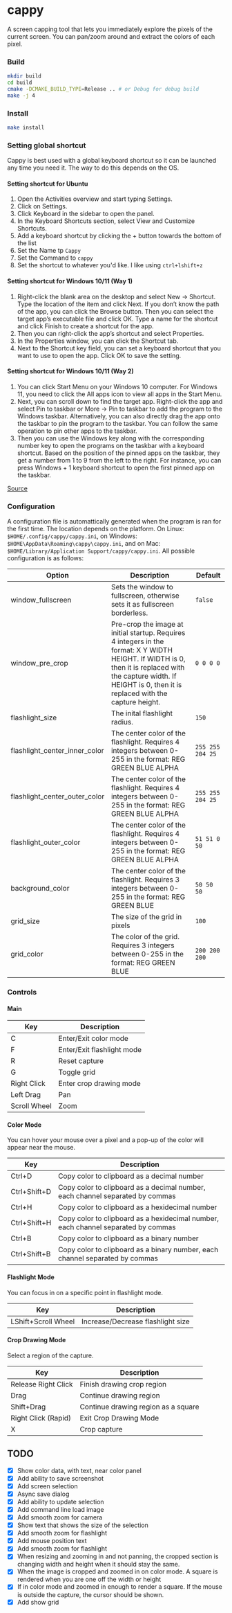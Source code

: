 # cappy

A screen capping tool that lets you immediately explore the pixels of the current screen. You can pan/zoom around and extract the colors of each pixel.

### Build
``` bash
mkdir build
cd build
cmake -DCMAKE_BUILD_TYPE=Release .. # or Debug for debug build
make -j 4
```

### Install
``` bash
make install
```

### Setting global shortcut
Cappy is best used with a global keyboard shortcut so it can be launched any time you need it.
The way to do this depends on the OS.

#### Setting shortcut for Ubuntu
1. Open the Activities overview and start typing Settings.
2. Click on Settings.
3. Click Keyboard in the sidebar to open the panel.
4. In the Keyboard Shortcuts section, select View and Customize Shortcuts.
5. Add a keyboard shortcut by clicking the + button towards the bottom of the list
6. Set the Name tp ```Cappy```
7. Set the Command to ```cappy```
8. Set the shortcut to whatever you'd like. I like using ```ctrl+lshift+z```


#### Setting shortcut for Windows 10/11 (Way 1)
1. Right-click the blank area on the desktop and select New -> Shortcut. Type the location of the item and click Next. If you don’t know the path of the app, you can click the Browse button. Then you can select the target app’s executable file and click OK. Type a name for the shortcut and click Finish to create a shortcut for the app.
2. Then you can right-click the app’s shortcut and select Properties.
3. In the Properties window, you can click the Shortcut tab.
4. Next to the Shortcut key field, you can set a keyboard shortcut that you want to use to open the app. Click OK to save the setting.

#### Setting shortcut for Windows 10/11 (Way 2)
1. You can click Start Menu on your Windows 10 computer. For Windows 11, you need to click the All apps icon to view all apps in the Start Menu.
2. Next, you can scroll down to find the target app. Right-click the app and select Pin to taskbar or More -> Pin to taskbar to add the program to the Windows taskbar. Alternatively, you can also directly drag the app onto the taskbar to pin the program to the taskbar. You can follow the same operation to pin other apps to the taskbar.
3. Then you can use the Windows key along with the corresponding number key to open the programs on the taskbar with a keyboard shortcut. Based on the position of the pinned apps on the taskbar, they get a number from 1 to 9 from the left to the right. For instance, you can press Windows + 1 keyboard shortcut to open the first pinned app on the taskbar.

[Source](https://www.minitool.com/news/open-a-program-with-keyboard-shortcut-win-10-11.html)

### Configuration
A configuration file is automattically generated when the program is ran for the first time. The location depends on the platform. On Linux: `$HOME/.config/cappy/cappy.ini`, on Windows: `$HOME\AppData\Roaming\cappy\cappy.ini`, and on Mac: `$HOME/Library/Application Support/cappy/cappy.ini`. All possible configuration is as follows:

| Option                        | Description                                                                | Default        |
| ----------------------------- | -------------------------------------------------------------------------- |--------------- |
| window_fullscreen             | Sets the window to fullscreen, otherwise sets it as fullscreen borderless. | `false`          |
| window_pre_crop               | Pre-crop the image at initial startup. Requires 4 integers in the format: X Y WIDTH HEIGHT. If WIDTH is 0, then it is replaced with the capture width. If HEIGHT is 0, then it is replaced with the capture height.                                                                                   | `0 0 0 0`        |
| flashlight_size               | The inital flashlight radius.                                                                             | `150`            |
| flashlight_center_inner_color | The center color of the flashlight. Requires 4 integers between 0-255 in the format: REG GREEN BLUE ALPHA | `255 255 204 25` |
| flashlight_center_outer_color | The center color of the flashlight. Requires 4 integers between 0-255 in the format: REG GREEN BLUE ALPHA | `255 255 204 25` |
| flashlight_outer_color        | The center color of the flashlight. Requires 4 integers between 0-255 in the format: REG GREEN BLUE ALPHA | `51 51 0 50`     |
| background_color              | The center color of the flashlight. Requires 3 integers between 0-255 in the format: REG GREEN BLUE       | `50 50 50`       |
| grid_size                     | The size of the grid in pixels                                                                            | `100`            |
| grid_color                    | The color of the grid. Requires 3 integers between 0-255 in the format: REG GREEN BLUE                    | `200 200 200`    |


### Controls

#### Main

| Key          | Description                |
| ------------ | -------------------------- |
| C            | Enter/Exit color mode      |
| F            | Enter/Exit flashlight mode |
| R            | Reset capture              |
| G            | Toggle grid                |
| Right Click  | Enter crop drawing mode    |
| Left Drag    | Pan                        |
| Scroll Wheel | Zoom                       |



#### Color Mode

You can hover your mouse over a pixel and a pop-up of the color will appear near the mouse.  

| Key          | Description                                                                       |
| ------------ | --------------------------------------------------------------------------------- |
| Ctrl+D       | Copy color to clipboard as a decimal number                                       |
| Ctrl+Shift+D | Copy color to clipboard as a decimal number, each channel separated by commas     |
| Ctrl+H       | Copy color to clipboard as a hexidecimal number                                   |
| Ctrl+Shift+H | Copy color to clipboard as a hexidecimal number, each channel separated by commas |
| Ctrl+B       | Copy color to clipboard as a binary number                                        |
| Ctrl+Shift+B | Copy color to clipboard as a binary number, each channel separated by commas      |

#### Flashlight Mode

You can focus in on a specific point in flashlight mode.

| Key                 | Description                       |
| ------------------- | --------------------------------- |
| LShift+Scroll Wheel | Increase/Decrease flashlight size |

#### Crop Drawing Mode

Select a region of the capture.

| Key                 | Description                         |
| ------------------- | ----------------------------------- |
| Release Right Click | Finish drawing crop region          |
| Drag                | Continue drawing region             |
| Shift+Drag          | Continue drawing region as a square |
| Right Click (Rapid) | Exit Crop Drawing Mode              |
| X                   | Crop capture                        |

## TODO
- [x] Show color data, with text, near color panel
- [x] Add ability to save screenshot
- [x] Add screen selection
- [x] Async save dialog 
- [x] Add ability to update selection
- [x] Add command line load image 
- [x] Add smooth zoom for camera
- [x] Show text that shows the size of the selection
- [x] Add smooth zoom for flashlight
- [x] Add mouse position text
- [x] Add smooth zoom for flashlight
- [x] When resizing and zooming in and not panning, the cropped section is changing width and height when it should stay the same.
- [x] When the image is cropped and zoomed in on color mode. A square is rendered when you are one off the width or height
- [x] If in color mode and zoomed in enough to render a square. If the mouse is outside the capture, the cursor should be shown.
- [x] Add show grid
